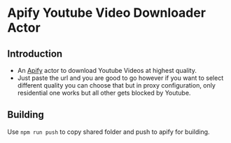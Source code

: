 # Apify Youtube Video Downloader Actor

## Introduction

- An [Apify](https://apify.com/) actor to download Youtube Videos at highest quality.
- Just paste the url and you are good to go however if you want to select different quality you can choose that but in proxy configuration, only residential one works but all other gets blocked by Youtube.

## Building

Use `npm run push` to copy shared folder and push to apify for building.